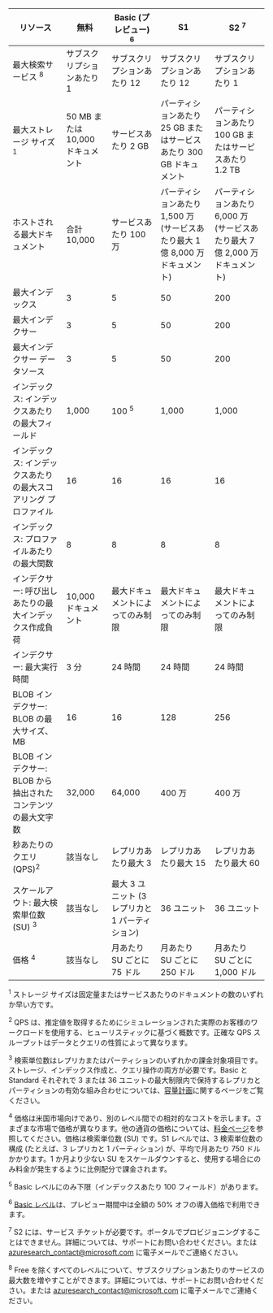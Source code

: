 リソース|無料|Basic (プレビュー) <sup>6</sup>|S1|S2 <sup>7</sup>
---|---|---|---|----
最大検索サービス <sup>8</sup>|サブスクリプションあたり 1|サブスクリプションあたり 12|サブスクリプションあたり 12|サブスクリプションあたり 1
最大ストレージ サイズ <sup>1</sup>|50 MB または 10,000 ドキュメント|サービスあたり 2 GB|パーティションあたり 25 GB またはサービスあたり 300 GB ドキュメント|パーティションあたり 100 GB またはサービスあたり 1.2 TB
ホストされる最大ドキュメント|合計 10,000|サービスあたり 100 万|パーティションあたり 1,500 万 (サービスあたり最大 1 億 8,000 万ドキュメント)|パーティションあたり 6,000 万 (サービスあたり最大 7 億 2,000 万ドキュメント)
最大インデックス|3|5|50|200
最大インデクサー|3|5|50|200
最大インデクサー データソース|3|5|50|200
インデックス: インデックスあたりの最大フィールド|1,000|100 <sup>5</sup>|1,000|1,000
インデックス: インデックスあたりの最大スコアリング プロファイル|16|16|16|16
インデックス: プロファイルあたりの最大関数|8|8|8|8
インデクサー: 呼び出しあたりの最大インデックス作成負荷|10,000 ドキュメント|最大ドキュメントによってのみ制限|最大ドキュメントによってのみ制限|最大ドキュメントによってのみ制限
インデクサー: 最大実行時間|3 分|24 時間|24 時間|24 時間
BLOB インデクサー: BLOB の最大サイズ、MB|16|16|128|256
BLOB インデクサー: BLOB から抽出されたコンテンツの最大文字数|32,000|64,000|400 万|400 万
秒あたりのクエリ (QPS)<sup>2</sup>|該当なし|レプリカあたり最大 3|レプリカあたり最大 15|レプリカあたり最大 60
スケールアウト: 最大検索単位数 (SU) <sup>3</sup>|該当なし|最大 3 ユニット (3 レプリカと 1 パーティション)|36 ユニット|36 ユニット
価格 <sup>4</sup>|該当なし|月あたり SU ごとに 75 ドル|月あたり SU ごとに 250 ドル|月あたり SU ごとに 1,000 ドル

<sup>1</sup> ストレージ サイズは固定量またはサービスあたりのドキュメントの数のいずれか早い方です。

<sup>2</sup> QPS は、推定値を取得するためにシミュレーションされた実際のお客様のワークロードを使用する、ヒューリスティックに基づく概数です。正確な QPS スループットはデータとクエリの性質によって異なります。

<sup>3</sup> 検索単位数はレプリカまたはパーティションのいずれかの課金対象項目です。ストレージ、インデックス作成と、クエリ操作の両方が必要です。Basic と Standard それぞれで 3 または 36 ユニットの最大制限内で保持するレプリカとパーティションの有効な組み合わせについては、[容量計画](../articles/search/search-capacity-planning.md)に関するページをご覧ください。

<sup>4</sup> 価格は米国市場向けであり、別のレベル間での相対的なコストを示します。さまざまな市場で価格が異なります。他の通貨の価格については、[料金ページ](https://azure.microsoft.com/pricing/details/search/)を参照してください。価格は検索単位数 (SU) です。S1 レベルでは、3 検索単位数の構成 (たとえば、3 レプリカと 1 パーティション) が、平均で月あたり 750 ドルかかります。1 か月より少ない SU をスケールダウンすると、使用する場合にのみ料金が発生するように比例配分で課金されます。

<sup>5</sup> Basic レベルにのみ下限（インデックスあたり 100 フィールド）があります。

<sup>6</sup> [Basic レベル](http://aka.ms/azuresearchbasic)は、プレビュー期間中は全額の 50% オフの導入価格で利用できます。

<sup>7</sup> S2 には、サービス チケットが必要です。ポータルでプロビジョニングすることはできません。詳細については、サポートにお問い合わせください。または azuresearch_contact@microsoft.com に電子メールでご連絡ください。

<sup>8</sup> Free を除くすべてのレベルについて、サブスクリプションあたりのサービスの最大数を増やすことができます。詳細については、サポートにお問い合わせください。または azuresearch_contact@microsoft.com に電子メールでご連絡ください。

<!---HONumber=AcomDC_0608_2016-->